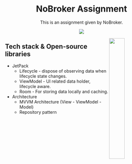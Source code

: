 <h1 align="center">NoBroker Assignment</h1>

<p align="center">  
This is an assignment given by NoBroker.
</p>

<p align="center">
<img src="/images/ss_one.png"/>
</p>



<img src="/screenshots/saveo.gif" align="right" width="32%"/>

## Tech stack & Open-source libraries
- JetPack
  - Lifecycle - dispose of observing data when lifecycle state changes.
  - ViewModel - UI related data holder, lifecycle aware.
  - Room - For storing data locally and caching.
- Architecture
  - MVVM Architecture (View - ViewModel - Model)
  - Repository pattern
</br>
</br>
</br>
</br>
</br>
</br>
</br>
</br>
</br>
</br>


